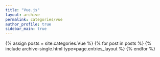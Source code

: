 ```yaml
---
title: "Vue.js"
layout: archive
permalink: categories/vue
author_profile: true
sidebar_main: true
---
```


{% assign posts = site.categories.Vue %}
{% for post in posts %} {% include archive-single.html type=page.entries_layout %} {% endfor %}